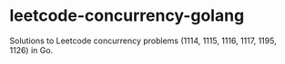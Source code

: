 # leetcode-concurrency-golang
Solutions to Leetcode concurrency problems (1114, 1115, 1116, 1117, 1195, 1126) in Go.
